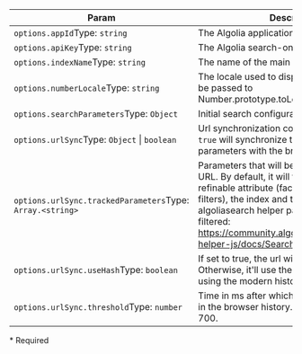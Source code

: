 | Param | Description |
| --- | --- |
| <span class='attr-required'>`options.appId`</span><span class="attr-infos">Type: <code>string</code></span> | The Algolia application ID |
| <span class='attr-required'>`options.apiKey`</span><span class="attr-infos">Type: <code>string</code></span> | The Algolia search-only API key |
| <span class='attr-required'>`options.indexName`</span><span class="attr-infos">Type: <code>string</code></span> | The name of the main index |
| <span class='attr-optional'>`options.numberLocale`</span><span class="attr-infos">Type: <code>string</code></span> | The locale used to display numbers. This will be passed to Number.prototype.toLocaleString() |
| <span class='attr-optional'>`options.searchParameters`</span><span class="attr-infos">Type: <code>Object</code></span> | Initial search configuration. |
| <span class='attr-optional'>`options.urlSync`</span><span class="attr-infos">Type: <code>Object</code> &#124; <code>boolean</code></span> | Url synchronization configuration. Setting to `true` will synchronize the needed search parameters with the browser url. |
| <span class='attr-optional'>`options.urlSync.trackedParameters`</span><span class="attr-infos">Type: <code>Array.&lt;string&gt;</code></span> | Parameters that will be synchronized in the URL. By default, it will track the query, all the refinable attribute (facets and numeric filters), the index and the page. All the algoliasearch helper parameters can be filtered: https://community.algolia.com/algoliasearch-helper-js/docs/SearchParameters.html |
| <span class='attr-optional'>`options.urlSync.useHash`</span><span class="attr-infos">Type: <code>boolean</code></span> | If set to true, the url will be hash based. Otherwise, it'll use the query parameters using the modern history API. |
| <span class='attr-optional'>`options.urlSync.threshold`</span><span class="attr-infos">Type: <code>number</code></span> | Time in ms after which a new state is created in the browser history. The default value is 700. |

<p class="attr-legend">* <span>Required</span></p>
